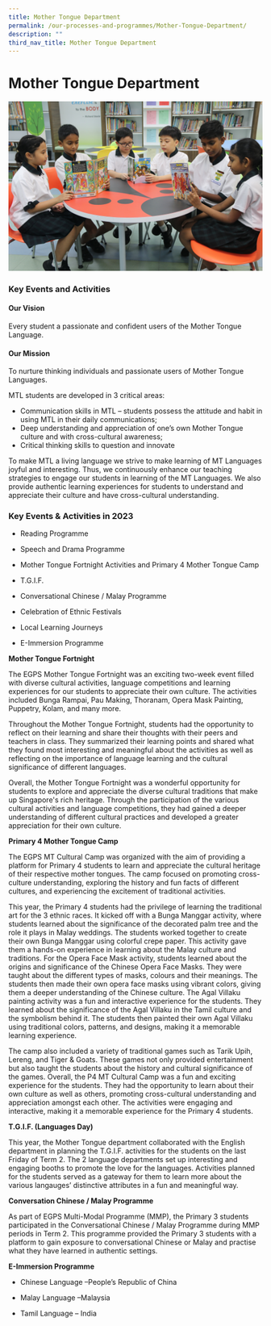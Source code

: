 ```yaml
---
title: Mother Tongue Department
permalink: /our-processes-and-programmes/Mother-Tongue-Department/
description: ""
third_nav_title: Mother Tongue Department
---
```

# **Mother Tongue Department**

![](/images/Department%20Main%20Photos/img_3287.JPG)

### Key Events and Activities

#### Our Vision

Every student a passionate and confident users of the Mother Tongue Language.

#### Our Mission

To nurture thinking individuals and passionate users of Mother Tongue Languages.

MTL students are developed in 3 critical areas: 

*   Communication skills in MTL – students possess the attitude and habit in using MTL in their daily communications;
*   Deep understanding and appreciation of one’s own Mother Tongue culture and with cross-cultural awareness;
*   Critical thinking skills to question and innovate 

To make MTL a living language we strive to make learning of MT Languages joyful and interesting. Thus, we continuously enhance our teaching strategies to engage our students in learning of the MT Languages. We also provide authentic learning experiences for students to understand and appreciate their culture and have cross-cultural understanding.

  

### Key Events & Activities in 2023


*   Reading Programme
    
*   Speech and Drama Programme
    
*   Mother Tongue Fortnight Activities and Primary 4 Mother Tongue Camp
    
*   T.G.I.F.
    
*   Conversational Chinese / Malay Programme
    
*   Celebration of Ethnic Festivals 
    
*   Local Learning Journeys
    
*   E-Immersion Programme




**Mother Tongue Fortnight**

The EGPS Mother Tongue Fortnight was an exciting two-week event filled with diverse cultural activities, language competitions and learning experiences for our students to appreciate their own culture. The activities included Bunga Rampai, Pau Making, Thoranam, Opera Mask Painting, Puppetry, Kolam, and many more. 

Throughout the Mother Tongue Fortnight, students had the opportunity to reflect on their learning and share their thoughts with their peers and teachers in class. They summarized their learning points and shared what they found most interesting and meaningful about the activities as well as reflecting on the importance of language learning and the cultural significance of different languages. 

Overall, the Mother Tongue Fortnight was a wonderful opportunity for students to explore and appreciate the diverse cultural traditions that make up Singapore's rich heritage. Through the participation of the various cultural activities and language competitions, they had gained a deeper understanding of different cultural practices and developed a greater appreciation for their own culture.

**Primary 4 Mother Tongue Camp**

The EGPS MT Cultural Camp was organized with the aim of providing a platform for Primary 4 students to learn and appreciate the cultural heritage of their respective mother tongues. The camp focused on promoting cross-culture understanding, exploring the history and fun facts of different cultures, and experiencing the excitement of traditional activities.

This year, the Primary 4 students had the privilege of learning the traditional art for the 3 ethnic races. It kicked off with a Bunga Manggar activity, where students learned about the significance of the decorated palm tree and the role it plays in Malay weddings. The students worked together to create their own Bunga Manggar using colorful crepe paper. This activity gave them a hands-on experience in learning about the Malay culture and traditions. For the Opera Face Mask activity, students learned about the origins and significance of the Chinese Opera Face Masks. They were taught about the different types of masks, colours and their meanings. The students then made their own opera face masks using vibrant colors, giving them a deeper understanding of the Chinese culture. The Agal Villaku painting activity was a fun and interactive experience for the students. They learned about the significance of the Agal Villaku in the Tamil culture and the symbolism behind it. The students then painted their own Agal Villaku using traditional colors, patterns, and designs, making it a memorable learning experience. 

The camp also included a variety of traditional games such as Tarik Upih, Lereng, and Tiger & Goats. These games not only provided entertainment but also taught the students about the history and cultural significance of the games. Overall, the P4 MT Cultural Camp was a fun and exciting experience for the students. They had the opportunity to learn about their own culture as well as others, promoting cross-cultural understanding and appreciation amongst each other. The activities were engaging and interactive, making it a memorable experience for the Primary 4 students.

**T.G.I.F. (Languages Day)**

This year, the Mother Tongue department collaborated with the English department in planning the T.G.I.F. activities for the students on the last Friday of Term 2. The 2 language departments set up interesting and engaging booths to promote the love for the languages. Activities planned for the students served as a gateway for them to learn more about the various langauges’ distinctive attributes in a fun and meaningful way.

**Conversation Chinese / Malay Programme**

As part of EGPS Multi-Modal Programme (MMP), the Primary 3 students participated in the Conversational Chinese / Malay Programme during MMP periods in Term 2. This programme provided the Primary 3 students with a platform to gain exposure to conversational Chinese or Malay and practise what they have learned in authentic settings.  

**E-Immersion Programme**

*   Chinese Language –People’s Republic of China
    
*   Malay Language –Malaysia
    
*   Tamil Language – India